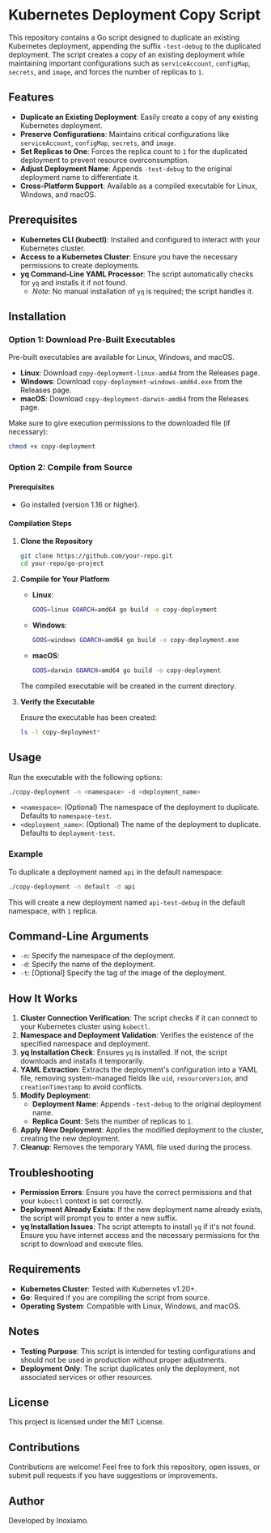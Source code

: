 # Kubernetes Deployment Copy Script

This repository contains a Go script designed to duplicate an existing Kubernetes deployment, appending the suffix `-test-debug` to the duplicated deployment. The script creates a copy of an existing deployment while maintaining important configurations such as `serviceAccount`, `configMap`, `secrets`, and `image`, and forces the number of replicas to `1`.

## Features

- **Duplicate an Existing Deployment**: Easily create a copy of any existing Kubernetes deployment.
- **Preserve Configurations**: Maintains critical configurations like `serviceAccount`, `configMap`, `secrets`, and `image`.
- **Set Replicas to One**: Forces the replica count to `1` for the duplicated deployment to prevent resource overconsumption.
- **Adjust Deployment Name**: Appends `-test-debug` to the original deployment name to differentiate it.
- **Cross-Platform Support**: Available as a compiled executable for Linux, Windows, and macOS.

## Prerequisites

- **Kubernetes CLI (kubectl)**: Installed and configured to interact with your Kubernetes cluster.
- **Access to a Kubernetes Cluster**: Ensure you have the necessary permissions to create deployments.
- **yq Command-Line YAML Processor**: The script automatically checks for `yq` and installs it if not found.
  - *Note*: No manual installation of `yq` is required; the script handles it.

## Installation

### Option 1: Download Pre-Built Executables

Pre-built executables are available for Linux, Windows, and macOS.

- **Linux**: Download `copy-deployment-linux-amd64` from the Releases page.
- **Windows**: Download `copy-deployment-windows-amd64.exe` from the Releases page.
- **macOS**: Download `copy-deployment-darwin-amd64` from the Releases page.

Make sure to give execution permissions to the downloaded file (if necessary):

```bash
chmod +x copy-deployment
```

### Option 2: Compile from Source

#### Prerequisites

- Go installed (version 1.16 or higher).

#### Compilation Steps

1. **Clone the Repository**

   ```bash
   git clone https://github.com/your-repo.git
   cd your-repo/go-project
   ```

2. **Compile for Your Platform**

   - **Linux**:
     ```bash
     GOOS=linux GOARCH=amd64 go build -o copy-deployment
     ```
   - **Windows**:
     ```bash
     GOOS=windows GOARCH=amd64 go build -o copy-deployment.exe
     ```
   - **macOS**:
     ```bash
     GOOS=darwin GOARCH=amd64 go build -o copy-deployment
     ```

   The compiled executable will be created in the current directory.

3. **Verify the Executable**

   Ensure the executable has been created:

   ```bash
   ls -l copy-deployment*
   ```

## Usage

Run the executable with the following options:

```bash
./copy-deployment -n <namespace> -d <deployment_name>
```

- `<namespace>`: (Optional) The namespace of the deployment to duplicate. Defaults to `namespace-test`.
- `<deployment_name>`: (Optional) The name of the deployment to duplicate. Defaults to `deployment-test`.

### Example

To duplicate a deployment named `api` in the default namespace:

```bash
./copy-deployment -n default -d api
```

This will create a new deployment named `api-test-debug` in the default namespace, with `1` replica.

## Command-Line Arguments

- `-n`: Specify the namespace of the deployment.
- `-d`: Specify the name of the deployment.
- `-t`: [Optional] Specify the tag of the image of the deployment.

## How It Works

1. **Cluster Connection Verification**: The script checks if it can connect to your Kubernetes cluster using `kubectl`.
2. **Namespace and Deployment Validation**: Verifies the existence of the specified namespace and deployment.
3. **yq Installation Check**: Ensures `yq` is installed. If not, the script downloads and installs it temporarily.
4. **YAML Extraction**: Extracts the deployment's configuration into a YAML file, removing system-managed fields like `uid`, `resourceVersion`, and `creationTimestamp` to avoid conflicts.
5. **Modify Deployment**:
   - **Deployment Name**: Appends `-test-debug` to the original deployment name.
   - **Replica Count**: Sets the number of replicas to `1`.
6. **Apply New Deployment**: Applies the modified deployment to the cluster, creating the new deployment.
7. **Cleanup**: Removes the temporary YAML file used during the process.

## Troubleshooting

- **Permission Errors**: Ensure you have the correct permissions and that your `kubectl` context is set correctly.
- **Deployment Already Exists**: If the new deployment name already exists, the script will prompt you to enter a new suffix.
- **yq Installation Issues**: The script attempts to install `yq` if it's not found. Ensure you have internet access and the necessary permissions for the script to download and execute files.

## Requirements

- **Kubernetes Cluster**: Tested with Kubernetes v1.20+.
- **Go**: Required if you are compiling the script from source.
- **Operating System**: Compatible with Linux, Windows, and macOS.

## Notes

- **Testing Purpose**: This script is intended for testing configurations and should not be used in production without proper adjustments.
- **Deployment Only**: The script duplicates only the deployment, not associated services or other resources.

## License

This project is licensed under the MIT License.

## Contributions

Contributions are welcome! Feel free to fork this repository, open issues, or submit pull requests if you have suggestions or improvements.

## Author

Developed by Inoxiamo.

